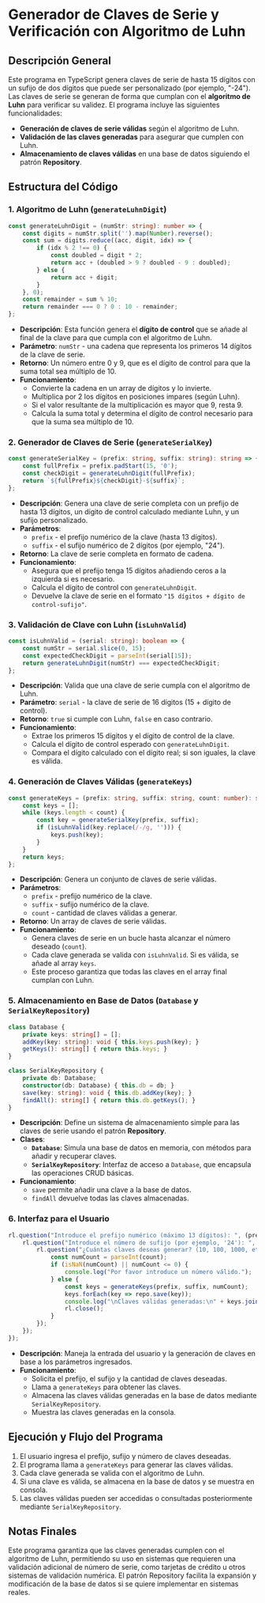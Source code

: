 
# Generador de Claves de Serie y Verificación con Algoritmo de Luhn

## Descripción General

Este programa en TypeScript genera claves de serie de hasta 15 dígitos con un sufijo de dos dígitos que puede ser personalizado (por ejemplo, "-24"). Las claves de serie se generan de forma que cumplan con el **algoritmo de Luhn** para verificar su validez. El programa incluye las siguientes funcionalidades:

- **Generación de claves de serie válidas** según el algoritmo de Luhn.
- **Validación de las claves generadas** para asegurar que cumplen con Luhn.
- **Almacenamiento de claves válidas** en una base de datos siguiendo el patrón **Repository**.

## Estructura del Código

### 1. Algoritmo de Luhn (`generateLuhnDigit`)

```typescript
const generateLuhnDigit = (numStr: string): number => {
    const digits = numStr.split('').map(Number).reverse();
    const sum = digits.reduce((acc, digit, idx) => {
        if (idx % 2 !== 0) {
            const doubled = digit * 2;
            return acc + (doubled > 9 ? doubled - 9 : doubled);
        } else {
            return acc + digit;
        }
    }, 0);
    const remainder = sum % 10;
    return remainder === 0 ? 0 : 10 - remainder;
};
```

- **Descripción**: Esta función genera el **dígito de control** que se añade al final de la clave para que cumpla con el algoritmo de Luhn.
- **Parámetro**: `numStr` - una cadena que representa los primeros 14 dígitos de la clave de serie.
- **Retorno**: Un número entre 0 y 9, que es el dígito de control para que la suma total sea múltiplo de 10.
- **Funcionamiento**:
  - Convierte la cadena en un array de dígitos y lo invierte.
  - Multiplica por 2 los dígitos en posiciones impares (según Luhn).
  - Si el valor resultante de la multiplicación es mayor que 9, resta 9.
  - Calcula la suma total y determina el dígito de control necesario para que la suma sea múltiplo de 10.

### 2. Generador de Claves de Serie (`generateSerialKey`)

```typescript
const generateSerialKey = (prefix: string, suffix: string): string => {
    const fullPrefix = prefix.padStart(15, '0');
    const checkDigit = generateLuhnDigit(fullPrefix);
    return `${fullPrefix}${checkDigit}-${suffix}`;
};
```

- **Descripción**: Genera una clave de serie completa con un prefijo de hasta 13 dígitos, un dígito de control calculado mediante Luhn, y un sufijo personalizado.
- **Parámetros**:
  - `prefix` - el prefijo numérico de la clave (hasta 13 dígitos).
  - `suffix` - el sufijo numérico de 2 dígitos (por ejemplo, "24").
- **Retorno**: La clave de serie completa en formato de cadena.
- **Funcionamiento**:
  - Asegura que el prefijo tenga 15 dígitos añadiendo ceros a la izquierda si es necesario.
  - Calcula el dígito de control con `generateLuhnDigit`.
  - Devuelve la clave de serie en el formato `"15 dígitos + dígito de control-sufijo"`.

### 3. Validación de Clave con Luhn (`isLuhnValid`)

```typescript
const isLuhnValid = (serial: string): boolean => {
    const numStr = serial.slice(0, 15);
    const expectedCheckDigit = parseInt(serial[15]);
    return generateLuhnDigit(numStr) === expectedCheckDigit;
};
```

- **Descripción**: Valida que una clave de serie cumpla con el algoritmo de Luhn.
- **Parámetro**: `serial` - la clave de serie de 16 dígitos (15 + dígito de control).
- **Retorno**: `true` si cumple con Luhn, `false` en caso contrario.
- **Funcionamiento**:
  - Extrae los primeros 15 dígitos y el dígito de control de la clave.
  - Calcula el dígito de control esperado con `generateLuhnDigit`.
  - Compara el dígito calculado con el dígito real; si son iguales, la clave es válida.

### 4. Generación de Claves Válidas (`generateKeys`)

```typescript
const generateKeys = (prefix: string, suffix: string, count: number): string[] => {
    const keys = [];
    while (keys.length < count) {
        const key = generateSerialKey(prefix, suffix);
        if (isLuhnValid(key.replace(/-/g, ''))) {
            keys.push(key);
        }
    }
    return keys;
};
```

- **Descripción**: Genera un conjunto de claves de serie válidas.
- **Parámetros**:
  - `prefix` - prefijo numérico de la clave.
  - `suffix` - sufijo numérico de la clave.
  - `count` - cantidad de claves válidas a generar.
- **Retorno**: Un array de claves de serie válidas.
- **Funcionamiento**:
  - Genera claves de serie en un bucle hasta alcanzar el número deseado (`count`).
  - Cada clave generada se valida con `isLuhnValid`. Si es válida, se añade al array `keys`.
  - Este proceso garantiza que todas las claves en el array final cumplan con Luhn.

### 5. Almacenamiento en Base de Datos (`Database` y `SerialKeyRepository`)

```typescript
class Database {
    private keys: string[] = [];
    addKey(key: string): void { this.keys.push(key); }
    getKeys(): string[] { return this.keys; }
}

class SerialKeyRepository {
    private db: Database;
    constructor(db: Database) { this.db = db; }
    save(key: string): void { this.db.addKey(key); }
    findAll(): string[] { return this.db.getKeys(); }
}
```

- **Descripción**: Define un sistema de almacenamiento simple para las claves de serie usando el patrón **Repository**.
- **Clases**:
  - **`Database`**: Simula una base de datos en memoria, con métodos para añadir y recuperar claves.
  - **`SerialKeyRepository`**: Interfaz de acceso a `Database`, que encapsula las operaciones CRUD básicas.
- **Funcionamiento**:
  - `save` permite añadir una clave a la base de datos.
  - `findAll` devuelve todas las claves almacenadas.

### 6. Interfaz para el Usuario

```typescript
rl.question("Introduce el prefijo numérico (máximo 13 dígitos): ", (prefix) => {
    rl.question("Introduce el número de sufijo (por ejemplo, '24'): ", (suffix) => {
        rl.question("¿Cuántas claves deseas generar? (10, 100, 1000, etc.): ", (count) => {
            const numCount = parseInt(count);
            if (isNaN(numCount) || numCount <= 0) {
                console.log("Por favor introduce un número válido.");
            } else {
                const keys = generateKeys(prefix, suffix, numCount);
                keys.forEach(key => repo.save(key));
                console.log("\nClaves válidas generadas:\n" + keys.join('\n'));
                rl.close();
            }
        });
    });
});
```

- **Descripción**: Maneja la entrada del usuario y la generación de claves en base a los parámetros ingresados.
- **Funcionamiento**:
  - Solicita el prefijo, el sufijo y la cantidad de claves deseadas.
  - Llama a `generateKeys` para obtener las claves.
  - Almacena las claves válidas generadas en la base de datos mediante `SerialKeyRepository`.
  - Muestra las claves generadas en la consola.

## Ejecución y Flujo del Programa

1. El usuario ingresa el prefijo, sufijo y número de claves deseadas.
2. El programa llama a `generateKeys` para generar las claves válidas.
3. Cada clave generada se valida con el algoritmo de Luhn.
4. Si una clave es válida, se almacena en la base de datos y se muestra en consola.
5. Las claves válidas pueden ser accedidas o consultadas posteriormente mediante `SerialKeyRepository`.

## Notas Finales

Este programa garantiza que las claves generadas cumplen con el algoritmo de Luhn, permitiendo su uso en sistemas que requieren una validación adicional de número de serie, como tarjetas de crédito u otros sistemas de validación numérica. El patrón Repository facilita la expansión y modificación de la base de datos si se quiere implementar en sistemas reales.
